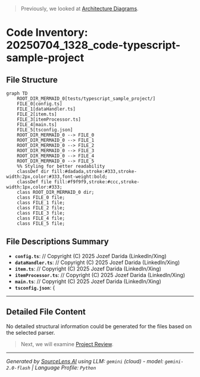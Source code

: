 > Previously, we looked at [Architecture Diagrams](07_diagrams.md).

# Code Inventory: 20250704_1328_code-typescript-sample-project
## File Structure
```mermaid
graph TD
    ROOT_DIR_MERMAID_0[tests/typescript_sample_project/]
    FILE_0[config.ts]
    FILE_1[dataHandler.ts]
    FILE_2[item.ts]
    FILE_3[itemProcessor.ts]
    FILE_4[main.ts]
    FILE_5[tsconfig.json]
    ROOT_DIR_MERMAID_0 --> FILE_0
    ROOT_DIR_MERMAID_0 --> FILE_1
    ROOT_DIR_MERMAID_0 --> FILE_2
    ROOT_DIR_MERMAID_0 --> FILE_3
    ROOT_DIR_MERMAID_0 --> FILE_4
    ROOT_DIR_MERMAID_0 --> FILE_5
    %% Styling for better readability
    classDef dir fill:#dadada,stroke:#333,stroke-width:2px,color:#333,font-weight:bold;
    classDef file fill:#f9f9f9,stroke:#ccc,stroke-width:1px,color:#333;
    class ROOT_DIR_MERMAID_0 dir;
    class FILE_0 file;
    class FILE_1 file;
    class FILE_2 file;
    class FILE_3 file;
    class FILE_4 file;
    class FILE_5 file;
```
## File Descriptions Summary
*   **`config.ts`**: // Copyright (C) 2025 Jozef Darida (LinkedIn/Xing)
*   **`dataHandler.ts`**: // Copyright (C) 2025 Jozef Darida (LinkedIn/Xing)
*   **`item.ts`**: // Copyright (C) 2025 Jozef Darida (LinkedIn/Xing)
*   **`itemProcessor.ts`**: // Copyright (C) 2025 Jozef Darida (LinkedIn/Xing)
*   **`main.ts`**: // Copyright (C) 2025 Jozef Darida (LinkedIn/Xing)
*   **`tsconfig.json`**: {
---
## Detailed File Content
No detailed structural information could be generated for the files based on the selected parser.

> Next, we will examine [Project Review](09_project_review.md).


---

*Generated by [SourceLens AI](https://github.com/openXFlow/sourceLensAI) using LLM: `gemini` (cloud) - model: `gemini-2.0-flash` | Language Profile: `Python`*